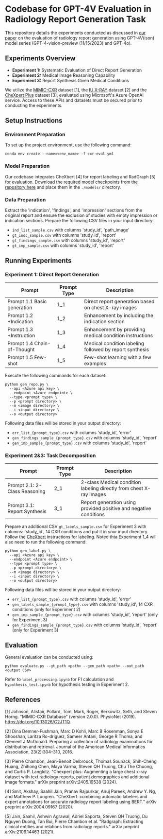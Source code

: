 # Codebase for GPT-4V Evaluation in Radiology Report Generation Task

This repository details the experiments conducted as discussed in [our paper](https://www.arxiv.org/abs/2407.12176) on the evaluation of radiology report generation using GPT-4V(ison) model series (GPT-4-vision-preview (11/15/2023) and GPT-4o).

## Experiments Overview

- **Experiment 1:** Systematic Evaluation of Direct Report Generation
- **Experiment 2:** Medical Image Reasoning Capability
- **Experiment 3:** Report Synthesis Given Medical Conditions

We utilize the [MIMIC-CXR](https://physionet.org/content/mimic-cxr/2.0.0/) dataset [1], the [IU X-RAY](https://openi.nlm.nih.gov/faq) dataset [2] and the [CheXpert Plus](https://stanfordaimi.azurewebsites.net/datasets/5158c524-d3ab-4e02-96e9-6ee9efc110a1) dataset [3], evaluated using Microsoft's Azure OpenAI service. Access to these APIs and datasets must be secured prior to conducting the experiments.

## Setup Instructions

### Environment Preparation

To set up the project environment, use the following command:

```
conda env create --name=<env_name> -f cxr-eval.yml
```

### Model Preparation

Our codebase integrates CheXbert [4] for report labeling and RadGraph [5] for evaluation. Download the required model checkpoints from the [repository here](https://github.com/rajpurkarlab/CXR-Report-Metric) and place them in the `./models/` directory.

### Data Preparation

Extract the 'indication', 'findings', and 'impression' sections from the original report and ensure the exclusion of studies with empty impression or indication sections. Prepare the following CSV files in your input directory:

- `ind_list_sample.csv` with columns 'study_id', 'path_image'
- `gt_indc_sample.csv` with columns 'study_id', 'report'
- `gt_findings_sample.csv` with columns 'study_id', 'report'
- `gt_imp_sample.csv` with columns 'study_id', 'report'

## Running Experiments

### Experiment 1: Direct Report Generation

| Prompt                     | Prompt Type | Description                                              |
|----------------------------|-------------|----------------------------------------------------------|
| Prompt 1.1 Basic generation| 1_1         | Direct report generation based on chest X-ray images     |
| Prompt 1.2 +Indication     | 1_2         | Enhancement by including the indication section          |
| Prompt 1.3 +Instruction    | 1_3         | Enhancement by providing medical condition instructions |
| Prompt 1.4 Chain-of-Thought| 1_4         | Medical condition labeling followed by report synthesis  |
| Prompt 1.5 Few-shot        | 1_5         | Few-shot learning with a few examples                    |

Execute the following commands for each dataset:

```
python gen_repo.py \
  --api <Azure api key> \
  --endpoint <Azure endpoint> \
  --type <prompt type> \
  --p <prompt directory> \
  --m <image directory> \
  --i <input directory> \
  --o <output directory>
```

Following data files will be stored in your output directory:
- `err_list_{prompt_type}.csv` with columns 'study_id', 'error'
- `gen_findings_sample_{prompt_type}.csv` with columns 'study_id', 'report'
- `gen_imp_sample_{prompt_type}.csv` with columns 'study_id', 'report'

### Experiment 2&3: Task Decomposition
| Prompt                             | Prompt Type | Description                                                          |
|------------------------------------|-------------|----------------------------------------------------------------------|
| Prompt 2.1: 2-Class Reasoning      | 2_1         | 2-class Medical condition labeling directly from chest X-ray images |
| Prompt 3.1: Report Synthesis       | 3_1         | Report generation using provided positive and negative conditions   |

Prepare an additional CSV `gt_labels_sample.csv` for Experiment 3 with columns: 'study_id', 14 CXR conditions and put it in your input directory. Follow the [CheXbert](https://github.com/stanfordmlgroup/CheXbert) instructions for labeling. Noted thta Experiment 1_4 will also need to run the following command.

```
python gen_label.py \
  --api <Azure api key> \
  --endpoint <Azure endpoint> \
  --type <prompt type> \
  --p <prompt directory> \
  --m <image directory> \
  --i <input directory> \
  --o <output directory>
```

Following data files will be stored in your output directory:
- `err_list_{prompt_type}.csv` with columns 'study_id', 'error'
- `gen_labels_sample_{prompt_type}.csv` with columns 'study_id', 14 CXR conditions (only for Experiment 2)
- `gen_imp_sample_{prompt_type}.csv` with columns 'study_id', 'report' (only for Experiment 3)
- `gen_findings_sample_{prompt_type}.csv` with columns 'study_id', 'report' (only for Experiment 3)

## Evaluation

General evaluation can be conducted using:

```
python evaluate.py --gt_path <path> --gen_path <path> --out_path <output CSV>
```

Refer to `label_processing.ipynb` for F1 calculation and `hypothesis_test.ipynb` for hypothesis testing in Experiment 2.

## References
[1] Johnson, Alistair, Pollard, Tom, Mark, Roger, Berkowitz, Seth, and Steven Horng. "MIMIC-CXR Database" (version 2.0.0). PhysioNet (2019). https://doi.org/10.13026/C2JT1Q.

[2] Dina Demner-Fushman, Marc D Kohli, Marc B Rosenman, Sonya E Shooshan, Laritza Ro-driguez, Sameer Antani, George R Thoma, and Clement J McDonald. Preparing a collection of radiology examinations for distribution and retrieval. Journal of the American Medical Informatics Association, 23(2):304–310, 2016.

[3] Pierre Chambon, Jean-Benoit Delbrouck, Thomas Sounack, Shih-Cheng Huang, Zhihong Chen, Maya Varma, Steven QH Truong, Chu The Chuong, and Curtis P. Langlotz. "Chexpert plus: Augmenting a large chest x-ray dataset with text radiology reports, patient demographics and additional image formats." arXiv preprint arXiv:2405.19538 (2024).

[4] Smit, Akshay, Saahil Jain, Pranav Rajpurkar, Anuj Pareek, Andrew Y. Ng, and Matthew P. Lungren. "CheXbert: combining automatic labelers and expert annotations for accurate radiology report labeling using BERT." arXiv preprint arXiv:2004.09167 (2020).

[5] Jain, Saahil, Ashwin Agrawal, Adriel Saporta, Steven QH Truong, Du Nguyen Duong, Tan Bui, Pierre Chambon et al. "Radgraph: Extracting clinical entities and relations from radiology reports." arXiv preprint arXiv:2106.14463 (2021).
